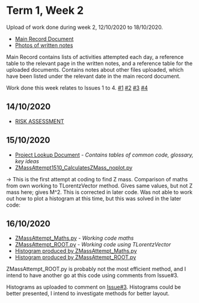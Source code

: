 # Term 1, Week 2
Upload of work done during week 2, 12/10/2020 to 18/10/2020.

* [Main Record Document](T1_W2_Doc.pdf)
* [Photos of written notes](T1_W2_Written_Notes.pdf)

Main Record contains lists of activities attempted each day, a reference table to the relevant page in the written notes, and a reference table for the uploaded documents. Contains notes about other files uploaded, which have been listed under the relevant date in the main record document.

Work done this week relates to Issues 1 to 4.
[#1](https://github.com/r-preston/MPhysProject2021/issues/1) [#2](https://github.com/r-preston/MPhysProject2021/issues/2) [#3](https://github.com/r-preston/MPhysProject2021/issues/3) [#4](https://github.com/r-preston/MPhysProject2021/issues/4)

## 14/10/2020
* [RISK ASSESSMENT](Project_risk_assessment_LCairns.xlsx)

## 15/10/2020
* [Project Lookup Document](Project_Lookup_Doc.pdf) - *Contains tables of common code, glossary, key ideas*
* [ZMassAttempt1510_CalculatesZMass_noplot.py](ZMassAttempt1510_CalculatesZMass_noplot.py)

-> This is the first attempt at coding to find Z mass. Comparison of maths from own working to TLorentzVector method. Gives same values, but not Z mass here; gives M^2. This is corrected in later code. Was not able to work out how to plot a histogram at this time, but this was solved in the later code:

## 16/10/2020
* [ZMassAttempt_Maths.py](ZMassAttempt_Maths.py) - *Working code maths*
* [ZMassAttempt_ROOT.py](ZMassAttempt_ROOT.py) -  *Working code using TLorentzVector*
* [Histogram produced by ZMassAttempt_Maths.py](ZMassPlot_Maths.pdf)
* [Histogram produced by ZMassAttempt_ROOT.py](ZMassPlots_ROOT.pdf)

ZMassAttempt_ROOT.py is probably not the most efficient method, and I intend to have another go at this code using comments from Issue#3.

Histograms as uploaded to comment on [Issue#3](https://github.com/r-preston/MPhysProject2021/issues/3).
Histograms could be better presented, I intend to investigate methods for better layout.
